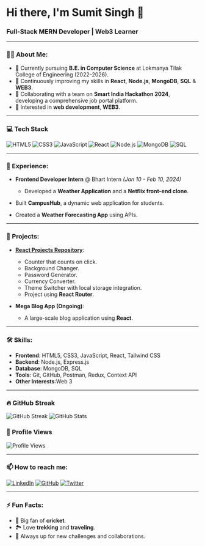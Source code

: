 # Hi there, I'm Sumit Singh 👋

### Full-Stack MERN Developer   | Web3 Learner

---

### 🧑‍💻 About Me:
- 🔭 Currently pursuing **B.E. in Computer Science** at Lokmanya Tilak College of Engineering (2022-2026).
- 🌱 Continuously improving my skills in **React**, **Node.js**, **MongoDB**, **SQL** & **WEB3**.
- 🤝 Collaborating with a team on **Smart India Hackathon 2024**, developing a comprehensive job portal platform.
- 🚀 Interested in **web development**, **WEB3**.

---

### 💻 Tech Stack
![HTML5](https://img.shields.io/badge/-HTML5-E34F26?logo=html5&logoColor=white&style=for-the-badge)
![CSS3](https://img.shields.io/badge/-CSS3-1572B6?logo=css3&logoColor=white&style=for-the-badge)
![JavaScript](https://img.shields.io/badge/-JavaScript-F7DF1E?logo=javascript&logoColor=black&style=for-the-badge)
![React](https://img.shields.io/badge/-React-61DAFB?logo=react&logoColor=black&style=for-the-badge)
![Node.js](https://img.shields.io/badge/-Node.js-339933?logo=node.js&logoColor=white&style=for-the-badge)
![MongoDB](https://img.shields.io/badge/-MongoDB-47A248?logo=mongodb&logoColor=white&style=for-the-badge)
![SQL](https://img.shields.io/badge/-SQL-4479A1?logo=sql&logoColor=white&style=for-the-badge)


---

### 💼 Experience:
- **Frontend Developer Intern** @ Bhart Intern _(Jan 10 - Feb 10, 2024)_
  - Developed a **Weather Application** and a **Netflix front-end clone**.
  
- Built **CampusHub**, a dynamic web application for students.
- Created a **Weather Forecasting App** using APIs.

---

### 🚀 Projects:
- **[React Projects Repository](https://github.com/18-sumit/React)**:
  - Counter that counts on click.
  - Background Changer.
  - Password Generator.
  - Currency Converter.
  - Theme Switcher with local storage integration.
  - Project using **React Router**.
  
- **Mega Blog App (Ongoing)**:
  - A large-scale blog application using **React**.

---

### 🛠️ Skills:
- **Frontend**: HTML5, CSS3, JavaScript, React, Tailwind CSS
- **Backend**: Node.js, Express.js
- **Database**: MongoDB, SQL
- **Tools**: Git, GitHub, Postman, Redux, Context API
- **Other Interests**:Web 3

---

### 🔥 GitHub Streak
![GitHub Streak](https://streak-stats.demolab.com/?user=18-sumit&theme=tokyonight&hide_border=true&v=2)
![GitHub Stats](https://github-readme-stats.vercel.app/api?username=18-sumit&show_icons=true&theme=tokyonight&hide_border=true&v=2)


### 👀 Profile Views
![Profile Views](https://komarev.com/ghpvc/?username=18-sumit&color=blue&style=flat)


---

### 📫 How to reach me:
[![LinkedIn](https://img.shields.io/badge/LinkedIn-0077B5?logo=linkedin&logoColor=white)](https://www.linkedin.com/in/sumit-singh-721aa1254/)
[![GitHub](https://img.shields.io/badge/GitHub-181717?logo=github&logoColor=white)](https://github.com/18-sumit)
[![Twitter](https://img.shields.io/badge/Twitter-1DA1F2?logo=twitter&logoColor=white)](https://x.com/SUMITSI52826592)

---

### ⚡ Fun Facts:
- 🏏 Big fan of **cricket**.
- 🏞️ Love **trekking** and **traveling**.
- 🎯 Always up for new challenges and collaborations.

